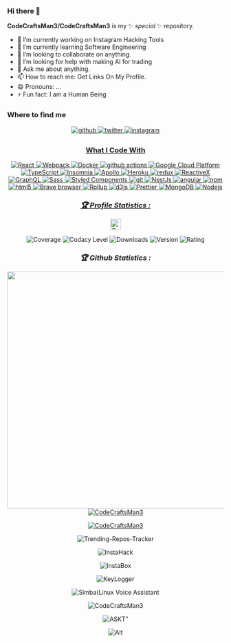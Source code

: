  ### Hi there 👋

**CodeCraftsMan3/CodeCraftsMan3** is my ✨ _special_ ✨ repository.

- 🔭 I’m currently working on Instagram Hacking Tools
- 🌱 I’m currently learning Software Engineering
- 👯 I’m looking to collaborate on anything.
- 🤔 I’m looking for help with making AI for trading
- 💬 Ask me about anything.
- 📫 How to reach me: Get Links On My Profile.
- 😄 Pronouns: ...
- ⚡ Fun fact: I am a Human Being


### Where to find me
<div align="center">
<a href="https://github.com/CodeCraftsMan3" target="_blank">
<img src=https://img.shields.io/badge/github-%2324292e.svg?&style=for-the-badge&logo=github&logoColor=white alt=github style="margin-bottom: 5px;" />
</a>
<a href="https://twitter.com/CodeCraftsMan3" target="_blank">
<img src=https://img.shields.io/badge/twitter-%2300acee.svg?&style=for-the-badge&logo=twitter&logoColor=white alt=twitter style="margin-bottom: 5px;" />
</a>
<a href="https://www.instagram.com/codecraftsman3" target="_blank">
<img src=https://img.shields.io/badge/instagram-%23000000.svg?&style=for-the-badge&logo=instagram&logoColor=white alt=instagram style="margin-bottom: 5px;" />

### What I Code With
<p align="center">
<img alt="React" src="https://img.shields.io/badge/-React-45b8d8?style=flat-square&logo=react&logoColor=white" />
  <img alt="Webpack" src="https://img.shields.io/badge/-Webpack-8DD6F9?style=flat-square&logo=webpack&logoColor=white" /> 
  <img alt="Docker" src="https://img.shields.io/badge/-Docker-46a2f1?style=flat-square&logo=docker&logoColor=white" />
  <img alt="github actions" src="https://img.shields.io/badge/-Github_Actions-2088FF?style=flat-square&logo=github-actions&logoColor=white" />
  <img alt="Google Cloud Platform" src="https://img.shields.io/badge/-Google_Cloud_Platform-1a73e8?style=flat-square&logo=google-cloud&logoColor=white" />
  <img alt="TypeScript" src="https://img.shields.io/badge/-TypeScript-007ACC?style=flat-square&logo=typescript&logoColor=white" />
  <img alt="Insomnia" src="https://img.shields.io/badge/-Insomnia-5849BE?style=flat-square&logo=insomnia&logoColor=white" />
  <img alt="Apollo" src="https://img.shields.io/badge/-Apollo%20GraphQL-311C87?style=flat-square&logo=apollo-graphql&logoColor=white" />
  <img alt="Heroku" src="https://img.shields.io/badge/-Heroku-430098?style=flat-square&logo=heroku&logoColor=white" />
  <img alt="redux" src="https://img.shields.io/badge/-Redux-764ABC?style=flat-square&logo=redux&logoColor=white" />
  <img alt="ReactiveX" src="https://img.shields.io/badge/-RxJs-B7178C?style=flat-square&logo=reactivex&logoColor=white" />
  <img alt="GraphQL" src="https://img.shields.io/badge/-GraphQL-E10098?style=flat-square&logo=graphql&logoColor=white" />
  <img alt="Sass" src="https://img.shields.io/badge/-Sass-CC6699?style=flat-square&logo=sass&logoColor=white" />
  <img alt="Styled Components" src="https://img.shields.io/badge/-Styled_Components-db7092?style=flat-square&logo=styled-components&logoColor=white" />
  <img alt="git" src="https://img.shields.io/badge/-Git-F05032?style=flat-square&logo=git&logoColor=white" />
  <img alt="NestJs" src="https://img.shields.io/badge/-NestJs-ea2845?style=flat-square&logo=nestjs&logoColor=white" />
  <img alt="angular" src="https://img.shields.io/badge/-Angular-DD0031?style=flat-square&logo=angular&logoColor=white" />
  <img alt="npm" src="https://img.shields.io/badge/-NPM-CB3837?style=flat-square&logo=npm&logoColor=white" />
  <img alt="html5" src="https://img.shields.io/badge/-HTML5-E34F26?style=flat-square&logo=html5&logoColor=white" />
  <img alt="Brave browser" src="https://img.shields.io/badge/-Brave_Browser-FB542B?style=flat-square&logo=brave&logoColor=white" />
  <img alt="Rollup" src="https://img.shields.io/badge/-Rollup-EC4A3F?style=flat-square&logo=rollup.js&logoColor=white" />
  <img alt="d3js" src="https://img.shields.io/badge/-D3.js-F9A03C?style=flat-square&logo=d3.js&logoColor=white" />
  <img alt="Prettier" src="https://img.shields.io/badge/-Prettier-F7B93E?style=flat-square&logo=prettier&logoColor=white" />
  <img alt="MongoDB" src="https://img.shields.io/badge/-MongoDB-13aa52?style=flat-square&logo=mongodb&logoColor=white" />
  <img alt="Nodejs" src="https://img.shields.io/badge/-Nodejs-43853d?style=flat-square&logo=Node.js&logoColor=white" />
</p>
<h3><b><i>🏆 Profile Statistics :</i></b></h3>
<a href="https://github.com/CodeCraftsMan3"><img height="25" title="Counter" src="https://komarev.com/ghpvc/?username=CodeCraftsMan3&color=blueviolet&style=flat-square"></a>

![Coverage](https://img.shields.io/badge/coverage-73%25-yellowgreen)
![Codacy Level](https://img.shields.io/badge/codacy-A-green)
![Downloads](https://img.shields.io/badge/downloads-12.3k%2Fmonth-brightgreen)
![Version](https://img.shields.io/badge/version-0.0.8-blue)
![Rating](https://img.shields.io/badge/rating-★★★★☆-brightgreen)
<h3><b><i>🏆 Github Statistics :</i></b></h3>
<a href="https://github.com/CodeCraftsMan3"><img width=550 src="https://github-profile-trophy.vercel.app/?username=CodeCraftsMan3&theme=dracula&no-frame=true&title=Followers,Stars,Commit,Repository,Issues"/></a>
<a href="https://github.com/CodeCraftsMan3"><img title="CodeCraftsMan3" src="https://github-readme-stats.vercel.app/api?username=CodeCraftsMan3&show_icons=true&include_all_commits=true&theme=chartreuse-dark&cache_seconds=3200"></a>
</p>
<a href="https://github.com/CodeCraftsMan3"><img title="CodeCraftsMan3" src="https://github-readme-stats.vercel.app/api/top-langs/?username=CodeCraftsMan3&layout=compact&theme=dark"></a>
</p>
<p align="center"
<a href="https://github.com/https://github.com/CodeCraftsMan3/Trending-Repos-Tracker"><img title="Trending-Repos-Tracker" src="https://github-readme-stats.vercel.app/api/pin/?username=CodeCraftsMan3&repo=Trending-Repos-Tracker&theme=dark"></a>
<p align="center"
<a href="https://github.com/https://github.com/CodeCraftsMan3/InstaHack"><img title="InstaHack" src="https://github-readme-stats.vercel.app/api/pin/?username=CodeCraftsMan3&repo=InstaHack&theme=dark"></a>
<p align="center"
<a href="https://github.com/https://github.com/CodeCraftsMan3/InstaBox"><img title="InstaBox" src="https://github-readme-stats.vercel.app/api/pin/?username=CodeCraftsMan3&repo=InstaBox&theme=dark"></a>
<p align="center"
<a href="https://github.com/https://github.com/CodeCraftsMan3/KeyLogger"><img title="KeyLogger" src="https://github-readme-stats.vercel.app/api/pin/?username=CodeCraftsMan3&repo=KeyLogger&theme=dark"></a>
<p align="center"
<a href="https://github.com/https://github.com/CodeCraftsMan3/Simba"><img title="Simba(Linux Voice Assistant" src="https://github-readme-stats.vercel.app/api/pin/?username=CodeCraftsMan3&repo=Simba&theme=dark"></a>
<p align="center"
<a href="https://github.com/https://github.com/CodeCraftsMan3/CodeCraftsMan3"><img title="CodeCraftsMan3" src="https://github-readme-stats.vercel.app/api/pin/?username=CodeCraftsMan3&repo=CodeCraftsMan3&theme=dark"></a>
<p align="center"
<a href="https://github.com/https://github.com/CodeCraftsMan3/ASKT"><img title="ASKT" src="https://github-readme-stats.vercel.app/api/pin/?username=CodeCraftsMan3&repo=ASKT&theme=dark"></a>"

![Alt](https://repobeats.axiom.co/api/embed/2b4d67210eeffd597371c7024e670d1719183960.svg "Repobeats analytics image")
